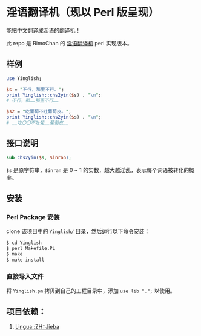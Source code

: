 # 淫语翻译机（现以 Perl 版呈现）


能把中文翻译成淫语的翻译机！

此 repo 是 RimoChan 的 [淫语翻译机](https://github.com/RimoChan/yinglish) perl 实现版本。

## 样例

```perl
use Yinglish;

$s = "不行，那里不行。";
print Yinglish::chs2yin($s) . "\n";
# 不行，那……那里不行……

$s2 = "吃葡萄不吐葡萄皮。";
print Yinglish::chs2yin($s) . "\n";
# ……吃〇〇不吐葡……葡萄皮……

```

## 接口说明

```perl
sub chs2yin($s, $inran);

```

`$s` 是原字符串，`$inran` 是 0 ~ 1 的实数，越大越淫乱，表示每个词语被转化的概率。

## 安装

### Perl Package 安装

clone 该项目中的 `Yinglish/` 目录，然后运行以下命令安装：

```sh
$ cd Yinglish
$ perl Makefile.PL
$ make
$ make install

```

### 直接导入文件

将 `Yinglish.pm` 拷贝到自己的工程目录中，添加 `use lib ".";` 以使用。

## 项目依赖：

1. [Lingua::ZH::Jieba](https://metacpan.org/dist/Lingua-ZH-Jieba/view/lib/Lingua/ZH/Jieba.pod)
